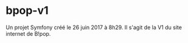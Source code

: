 bpop-v1
=======

Un projet Symfony créé le 26 juin 2017 à 8h29.
Il s'agit de la V1 du site internet de B!pop.
